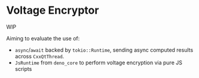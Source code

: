 # Voltage Encryptor

WIP

Aiming to evaluate the use of:
- `async`/`await` backed by `tokio::Runtime`, sending async computed results across `CxxQtThread`.
- `JsRuntime` from `deno_core` to perform voltage encryption via pure JS scripts
